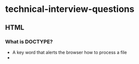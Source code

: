 # technical-interview-questions

## HTML

### What is DOCTYPE?

* A key word that alerts the browser how to process a file
*
